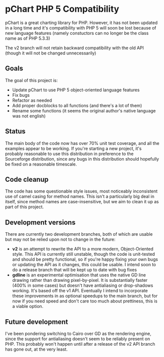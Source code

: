 pChart PHP 5 Compatibility
==========================

pChart is a great charting library for PHP. 
However, it has not been updated in a long time and it's compatibility
with PHP 5 will soon be lost because of new language features 
(namely constuctors can no longer be the class name as of PHP 5.3.3)

The v2 branch will not retain backward compatibility with the old API
(though it will not be changed unnecessarily)

## Goals

The goal of this project is:

* Update pChart to use PHP 5 object-oriented language features
* Fix bugs
* Refactor as needed
* Add proper docblocks to all functions (and there's a lot of them)
* Rename some functions (it seems the original author's native language was not english)
 
## Status

The main body of the code now has over 70% unit test coverage, and
all the examples appear to be working. If you're starting a new
project, it's probably reasonable to use this distribution in
preference to the Sourceforge distribution, since any bugs in this
distribution should hopefully be fixed on a reasonable timescale.

## Code cleanup

The code has some questionable style issues, most noticeably
inconsistent use of camel casing for method names. This isn't a
particularly big deal in itself, since method names are
case-insensitive, but we aim to clean it up as part of this project.

## Development versions

There are currently two development branches, both of which are usable
but may not be relied upon not to change in the future:

* **v2** is an attempt to rewrite the API to a more modern,
  Object-Oriented style. This API is currently still unstable, though
  the code is unit-tested and should be pretty functional, so if
  you're happy fixing your own bugs or updating the API as it changes,
  this could be usable. I intend soon to do a release branch that will
  be kept up to date with bug fixes
* **gdline** is an experimental optimisation that uses the native GD
  line drawing rather than drawing pixel-by-pixel. It is substantially
  faster (400% in some cases) but doesn't have antialiasing or
  drop-shadows working. It's based off the v1 API. Eventually I intend
  to incorporate these improvements in as optional speedups to the
  main branch, but for now if you need speed and don't care too much
  about prettiness, this is a viable option.
 
## Future development

I've been pondering switching to Cairo over GD as the rendering
engine, since the support for antialiasing doesn't seem to be reliably
present on PHP. This probably won't happen until after a release of
the v2 API branch has gone out, at the very least.